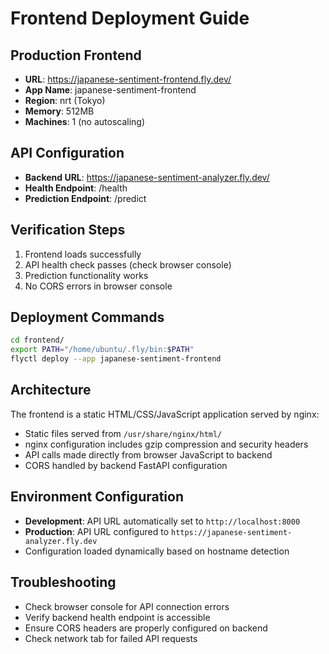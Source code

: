 # Frontend Deployment Guide

## Production Frontend
- **URL**: https://japanese-sentiment-frontend.fly.dev/
- **App Name**: japanese-sentiment-frontend
- **Region**: nrt (Tokyo)
- **Memory**: 512MB
- **Machines**: 1 (no autoscaling)

## API Configuration
- **Backend URL**: https://japanese-sentiment-analyzer.fly.dev/
- **Health Endpoint**: /health
- **Prediction Endpoint**: /predict

## Verification Steps
1. Frontend loads successfully
2. API health check passes (check browser console)
3. Prediction functionality works
4. No CORS errors in browser console

## Deployment Commands
```bash
cd frontend/
export PATH="/home/ubuntu/.fly/bin:$PATH"
flyctl deploy --app japanese-sentiment-frontend
```

## Architecture
The frontend is a static HTML/CSS/JavaScript application served by nginx:
- Static files served from `/usr/share/nginx/html/`
- nginx configuration includes gzip compression and security headers
- API calls made directly from browser JavaScript to backend
- CORS handled by backend FastAPI configuration

## Environment Configuration
- **Development**: API URL automatically set to `http://localhost:8000`
- **Production**: API URL configured to `https://japanese-sentiment-analyzer.fly.dev`
- Configuration loaded dynamically based on hostname detection

## Troubleshooting
- Check browser console for API connection errors
- Verify backend health endpoint is accessible
- Ensure CORS headers are properly configured on backend
- Check network tab for failed API requests
